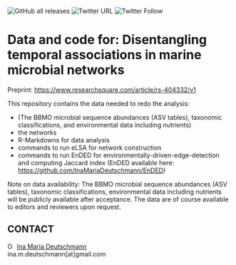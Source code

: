 ![GitHub all releases](https://img.shields.io/github/downloads/InaMariaDeutschmann/TemporalNetworkBBMO/total?logo=Github&style=flat-square)
![Twitter URL](https://img.shields.io/twitter/url?logo=Twitter&style=flat-square&url=https%3A%2F%2Fgithub.com%2FInaMariaDeutschmann%2FTemporalNetworkBBMO)
![Twitter Follow](https://img.shields.io/twitter/follow/ina_deutschmann?logo=Twitter&style=flat-square)

# Data and code for: Disentangling temporal associations in marine microbial networks

Preprint: https://www.researchsquare.com/article/rs-404332/v1

This repository contains the data needed to redo the analysis:
- (The BBMO microbial sequence abundances (ASV tables), taxonomic classifications, and environmental data including nutrients)
- the networks
- R-Markdowns for data analysis 
- commands to run eLSA for network construction
- commands to run EnDED for environmentally-driven-edge-detection and computing Jaccard index (EnDED available here: https://github.com/InaMariaDeutschmann/EnDED)

Note on data availability: The BBMO microbial sequence abundances (ASV tables), taxonomic classifications, environmental data including nutrients will be publicly available after acceptance. The data are of course available to editors and reviewers upon request.


## CONTACT
<div itemscope itemtype="https://schema.org/Person"><a itemprop="sameAs" content="https://orcid.org/0000-0002-3512-261X" href="https://orcid.org/0000-0002-3512-261X" target="orcid.widget" rel="noopener noreferrer" style="vertical-align:top;"><img src="https://orcid.org/sites/default/files/images/orcid_16x16.png" style="width:1em;margin-right:.5em;" alt="ORCID iD icon">Ina Maria Deutschmann</a></div>
ina.m.deutschmann[at]gmail.com
